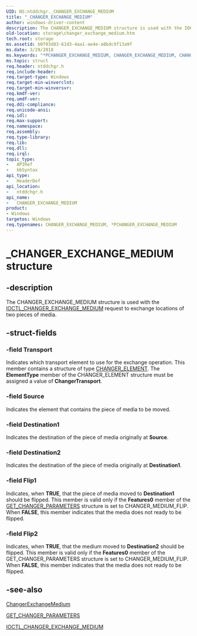 ```yaml
---
UID: NS:ntddchgr._CHANGER_EXCHANGE_MEDIUM
title: "_CHANGER_EXCHANGE_MEDIUM"
author: windows-driver-content
description: The CHANGER_EXCHANGE_MEDIUM structure is used with the IOCTL_CHANGER_EXCHANGE_MEDIUM request to exchange locations of two pieces of media.
old-location: storage\changer_exchange_medium.htm
tech.root: storage
ms.assetid: b0f03d83-61d3-4aa1-ae4e-a8bdc9f13a9f
ms.date: 3/29/2018
ms.keywords: "*PCHANGER_EXCHANGE_MEDIUM, CHANGER_EXCHANGE_MEDIUM, CHANGER_EXCHANGE_MEDIUM structure [Storage Devices], PCHANGER_EXCHANGE_MEDIUM, PCHANGER_EXCHANGE_MEDIUM structure pointer [Storage Devices], _CHANGER_EXCHANGE_MEDIUM, ntddchgr/CHANGER_EXCHANGE_MEDIUM, ntddchgr/PCHANGER_EXCHANGE_MEDIUM, storage.changer_exchange_medium, structs-changer_4af39195-5fe7-42e2-b8bd-3247391fea3f.xml"
ms.topic: struct
req.header: ntddchgr.h
req.include-header: 
req.target-type: Windows
req.target-min-winverclnt: 
req.target-min-winversvr: 
req.kmdf-ver: 
req.umdf-ver: 
req.ddi-compliance: 
req.unicode-ansi: 
req.idl: 
req.max-support: 
req.namespace: 
req.assembly: 
req.type-library: 
req.lib: 
req.dll: 
req.irql: 
topic_type:
-	APIRef
-	kbSyntax
api_type:
-	HeaderDef
api_location:
-	ntddchgr.h
api_name:
-	CHANGER_EXCHANGE_MEDIUM
product:
- Windows
targetos: Windows
req.typenames: CHANGER_EXCHANGE_MEDIUM, *PCHANGER_EXCHANGE_MEDIUM
---
```


# _CHANGER_EXCHANGE_MEDIUM structure


## -description


The CHANGER_EXCHANGE_MEDIUM structure is used with the <a href="https://msdn.microsoft.com/library/windows/hardware/ff559391">IOCTL_CHANGER_EXCHANGE_MEDIUM</a> request to exchange locations of two pieces of media.


## -struct-fields




### -field Transport

Indicates which transport element to use for the exchange operation. This member contains a structure of type <a href="https://msdn.microsoft.com/library/windows/hardware/ff551457">CHANGER_ELEMENT</a>. The <b>ElementType</b> member of the CHANGER_ELEMENT structure must be assigned a value of <b>ChangerTransport</b>. 


### -field Source

Indicates the element that contains the piece of media to be moved. 


### -field Destination1

Indicates the destination of the piece of media originally at <b>Source</b>. 


### -field Destination2

Indicates the destination of the piece of media originally at <b>Destination1</b>. 


### -field Flip1

Indicates, when <b>TRUE</b>, that the piece of media moved to <b>Destination1</b> should be flipped. This member is valid only if the <b>Features0</b> member of the <a href="https://msdn.microsoft.com/library/windows/hardware/ff554979">GET_CHANGER_PARAMETERS</a> structure is set to CHANGER_MEDIUM_FLIP. When <b>FALSE</b>, this member indicates that the media does not ready to be flipped. 


### -field Flip2

Indicates, when <b>TRUE</b>, that the medium moved to <b>Destination2</b> should be flipped. This member is valid only if the <b>Features0</b> member of the GET_CHANGER_PARAMETERS structure is set to CHANGER_MEDIUM_FLIP. When <b>FALSE</b>, this member indicates that the media does not ready to be flipped.  


## -see-also




<a href="https://msdn.microsoft.com/library/windows/hardware/ff551421">ChangerExchangeMedium</a>



<a href="https://msdn.microsoft.com/library/windows/hardware/ff554979">GET_CHANGER_PARAMETERS</a>



<a href="https://msdn.microsoft.com/library/windows/hardware/ff559391">IOCTL_CHANGER_EXCHANGE_MEDIUM</a>
 

 

